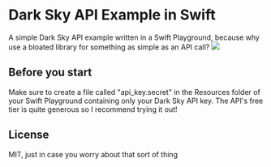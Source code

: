 # Dark Sky API Example in Swift
A simple Dark Sky API example written in a Swift Playground, because why use a bloated library for something as simple as an API call?
[![](https://darksky.net/dev/img/attribution/poweredby-oneline.png)](https://darksky.net/dev)
## Before you start
Make sure to create a file called "api_key.secret" in the Resources folder of your Swift Playground containing only your Dark Sky API key. The API's free tier is quite generous so I recommend trying it out!
## License
MIT, just in case you worry about that sort of thing
